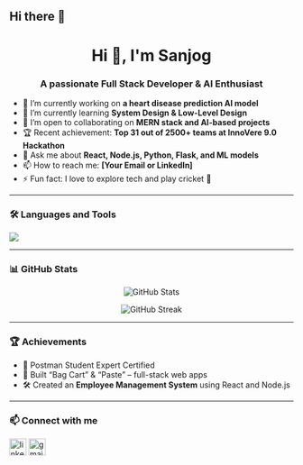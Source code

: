 ## Hi there 👋

<!--
**Sanjog2708/Sanjog2708** is a ✨ _special_ ✨ repository because its `README.md` (this file) appears on your GitHub profile.

Here are some ideas to get you started:

- 🔭 I’m currently working on ...
- 🌱 I’m currently learning ...
- 👯 I’m looking to collaborate on ...
- 🤔 I’m looking for help with ...
- 💬 Ask me about ...
- 📫 How to reach me: ...
- 😄 Pronouns: ...
- ⚡ Fun fact: ...
-->
<h1 align="center">Hi 👋, I'm Sanjog</h1>
<h3 align="center">A passionate Full Stack Developer & AI Enthusiast</h3>

- 🔭 I’m currently working on **a heart disease prediction AI model**
- 🌱 I’m currently learning **System Design & Low-Level Design**
- 👯 I’m open to collaborating on **MERN stack and AI-based projects**
- 🏆 Recent achievement: **Top 31 out of 2500+ teams at InnoVere 9.0 Hackathon**
- 💬 Ask me about **React, Node.js, Python, Flask, and ML models**
- 📫 How to reach me: **[Your Email or LinkedIn]**
- ⚡ Fun fact: I love to explore tech and play cricket 🏏

---

### 🛠️ Languages and Tools

<p>
  <img src="https://skillicons.dev/icons?i=cpp,python,react,nodejs,express,mongodb,mysql,git,github,postman,linux" />
</p>

---

### 📊 GitHub Stats

<p align="center">
  <img src="https://github-readme-stats.vercel.app/api?username=sanjogsalunke&show_icons=true&theme=radical" alt="GitHub Stats" />
</p>

<p align="center">
  <img src="https://github-readme-streak-stats.herokuapp.com/?user=sanjogsalunke&theme=radical" alt="GitHub Streak" />
</p>

---

### 🏆 Achievements

- 🥇 Postman Student Expert Certified
- 🚀 Built “Bag Cart” & “Paste” – full-stack web apps
- 🛠 Created an **Employee Management System** using React and Node.js

---

### 📫 Connect with me

<p align="left">
  <a href="https://www.linkedin.com/in/YOUR-LINKEDIN" target="blank"><img align="center" src="https://img.icons8.com/fluency/48/linkedin.png" alt="linkedin" height="30" width="30" /></a>
  <a href="mailto:YOUR-EMAIL@gmail.com"><img align="center" src="https://img.icons8.com/fluency/48/gmail.png" alt="gmail" height="30" width="30" /></a>
</p>
